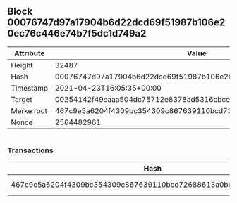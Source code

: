 ## Block 00076747d97a17904b6d22dcd69f51987b106e20ec76c446e74b7f5dc1d749a2

Attribute | Value
--- | ---
Height | 32487
Hash | 00076747d97a17904b6d22dcd69f51987b106e20ec76c446e74b7f5dc1d749a2
Timestamp | 2021-04-23T16:05:35+00:00
Target | 00254142f49eaaa504dc75712e8378ad5316cbcead634704b3734b6271167cc4
Merke root | 467c9e5a6204f4309bc354309c867639110bcd72688613a0b6a77d724adb997a
Nonce | 2564482961

```

```

### Transactions

Hash | Amount
--- | ---
[467c9e5a6204f4309bc354309c867639110bcd72688613a0b6a77d724adb997a](467c9e5a6204f4309bc354309c867639110bcd72688613a0b6a77d724adb997a.md) | 10.00000000 SKEPTI 
